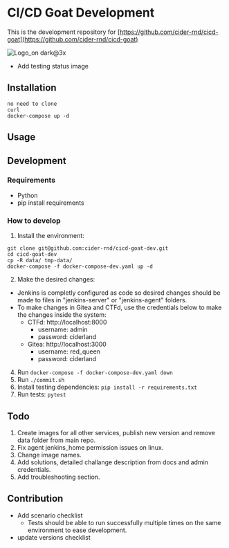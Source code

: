 # CI/CD Goat Development
This is the development repository for [https://github.com/cider-rnd/cicd-goat](https://github.com/cider-rnd/cicd-goat)

![Logo_on dark@3x](https://user-images.githubusercontent.com/88270351/143437403-79b0ae54-a117-420d-b1a2-b285c0d8db59.png)

* Add testing status image

## Installation
```
no need to clone
curl
docker-compose up -d
```

## Usage


## Development
### Requirements
* Python
* pip install requirements
### How to develop
1. Install the environment:
  ```
  git clone git@github.com:cider-rnd/cicd-goat-dev.git
  cd cicd-goat-dev
  cp -R data/ tmp-data/
  docker-compose -f docker-compose-dev.yaml up -d
  ```
2. Make the desired changes:
* Jenkins is completly configured as code so desired changes should be made to files in "jenkins-server" or "jenkins-agent" folders.
* To make changes in Gitea and CTFd, use the credentials below to make the changes inside the system:
  * CTFd: http://localhost:8000
    * username: admin
    * password: ciderland
  * Gitea: http://localhost:3000
    * username: red_queen
    * password: ciderland
4. Run `docker-compose -f docker-compose-dev.yaml down`
5. Run `./commit.sh`
6. Install testing dependencies: `pip install -r requirements.txt`
7. Run tests: `pytest` 

## Todo
1. Create images for all other services, publish new version and remove data folder from main repo.
2. Fix agent jenkins_home permission issues on linux.
3. Change image names.
4. Add solutions, detailed challange description from docs and admin credentials.
5. Add troubleshooting section.

## Contribution
* Add scenario checklist
  * Tests should be able to run successfully multiple times on the same environment to ease development. 
* update versions checklist



